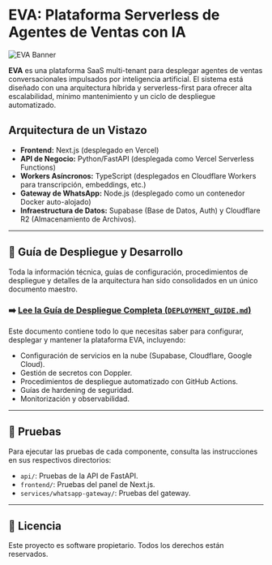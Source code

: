 # EVA: Plataforma Serverless de Agentes de Ventas con IA

![EVA Banner](https://user-images.githubusercontent.com/12345/eva-banner.png) <!-- Placeholder for a nice banner -->

**EVA** es una plataforma SaaS multi-tenant para desplegar agentes de ventas conversacionales impulsados por inteligencia artificial. El sistema está diseñado con una arquitectura híbrida y serverless-first para ofrecer alta escalabilidad, mínimo mantenimiento y un ciclo de despliegue automatizado.

## Arquitectura de un Vistazo

- **Frontend:** Next.js (desplegado en Vercel)
- **API de Negocio:** Python/FastAPI (desplegada como Vercel Serverless Functions)
- **Workers Asíncronos:** TypeScript (desplegados en Cloudflare Workers para transcripción, embeddings, etc.)
- **Gateway de WhatsApp:** Node.js (desplegado como un contenedor Docker auto-alojado)
- **Infraestructura de Datos:** Supabase (Base de Datos, Auth) y Cloudflare R2 (Almacenamiento de Archivos).

---

## 🚀 Guía de Despliegue y Desarrollo

Toda la información técnica, guías de configuración, procedimientos de despliegue y detalles de la arquitectura han sido consolidados en un único documento maestro.

### ➡️ [**Lee la Guía de Despliegue Completa (`DEPLOYMENT_GUIDE.md`)**](./DEPLOYMENT_GUIDE.md)

Este documento contiene todo lo que necesitas saber para configurar, desplegar y mantener la plataforma EVA, incluyendo:
- Configuración de servicios en la nube (Supabase, Cloudflare, Google Cloud).
- Gestión de secretos con Doppler.
- Procedimientos de despliegue automatizado con GitHub Actions.
- Guías de hardening de seguridad.
- Monitorización y observabilidad.

---

## 🧪 Pruebas

Para ejecutar las pruebas de cada componente, consulta las instrucciones en sus respectivos directorios:
- `api/`: Pruebas de la API de FastAPI.
- `frontend/`: Pruebas del panel de Next.js.
- `services/whatsapp-gateway/`: Pruebas del gateway.

---

## 📄 Licencia

Este proyecto es software propietario. Todos los derechos están reservados.
